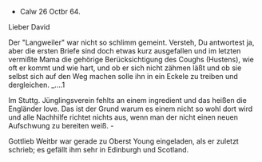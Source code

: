 + Calw 26 Octbr 64.

Lieber David

Der "Langweiler" war nicht so schlimm gemeint. Versteh, Du antwortest ja, aber die ersten Briefe sind doch etwas kurz ausgefallen und im letzten vermißte Mama die gehörige Berücksichtigung des Coughs (Hustens), wie oft er kommt und wie hart, und ob er sich nicht zähmen läßt und ob sie selbst sich auf den Weg machen solle ihn in ein Eckele zu treiben und dergleichen. _....1

Im Stuttg. Jünglingsverein fehlts an einem ingredient und das heißen die Engländer love. Das ist der Grund warum es einem nicht so wohl dort wird und alle Nachhilfe richtet nichts aus, wenn man der nicht einen neuen Aufschwung zu bereiten weiß. -

Gottlieb Weitbr war gerade zu Oberst Young eingeladen, als er zuletzt schrieb; es gefällt ihm sehr in Edinburgh und Scotland.

